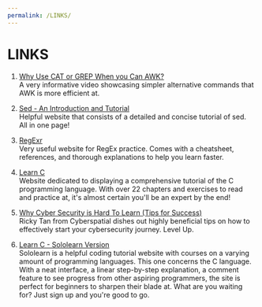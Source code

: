 ```yaml
---
permalink: /LINKS/
---
```


# LINKS

1. [Why Use CAT or GREP When you Can AWK?](https://www.youtube.com/watch?v=8q8DHmA9puw)<br>
A very informative video showcasing simpler alternative commands that AWK is more efficient at.

2. [Sed - An Introduction and Tutorial](https://www.grymoire.com/Unix/Sed.html)<br>
Helpful website that consists of a detailed and concise tutorial of sed. 
All in one page!

3. [RegExr](https://regexr.com/)<br>
Very useful website for RegEx practice.
Comes with a cheatsheet, references, and thorough explanations to help you learn faster.

4. [Learn C](https://www.learn-c.org/)<br>
Website dedicated to displaying a comprehensive tutorial of the C programming language.
With over 22 chapters and exercises to read and practice at, it's almost certain you'll be an expert by the end!

5. [Why Cyber Security is Hard To Learn (Tips for Success)](https://www.youtube.com/watch?v=vI79qT4lcfA)<br>
Ricky Tan from Cyberspatial dishes out highly beneficial tips on how to effectively start your cybersecurity journey.
Level Up.

6. [Learn C - Sololearn Version](https://www.sololearn.com/learning/1089)<br>
Sololearn is a helpful coding tutorial website with courses on a varying amount of programming languages. This one concerns the C language.
With a neat interface, a linear step-by-step explanation, a comment feature to see progress from other aspiring programmers,
the site is perfect for beginners to sharpen their blade at.
What are you waiting for? Just sign up and you're good to go.


